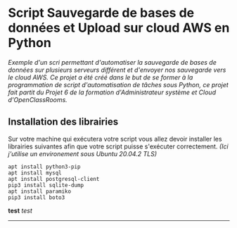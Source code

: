 # Script Sauvegarde de bases de données et Upload sur cloud AWS en Python

*Exemple d'un scri permettant d'automatiser la sauvegarde de bases de données sur plusieurs serveurs différent et d'envoyer nos sauvegarde vers le cloud AWS. Ce projet a été créé dans le but de se former à la programmation de script d'automatisation de tâches sous Python, ce projet fait partit du Projet 6 de la formation d'Administrateur système et Cloud d'OpenClassRooms.*

## Installation des librairies
Sur votre machine qui exécutera votre script vous allez devoir installer les librairies suivantes afin que votre script puisse s'exécuter correctement. *(Ici j'utilise un environement sous Ubuntu 20.04.2 TLS)*
```
apt install python3-pip
apt install mysql
apt install postgresql-client
pip3 install sqlite-dump
apt install paramiko
pip3 install boto3
```

__test__
*test*

___
